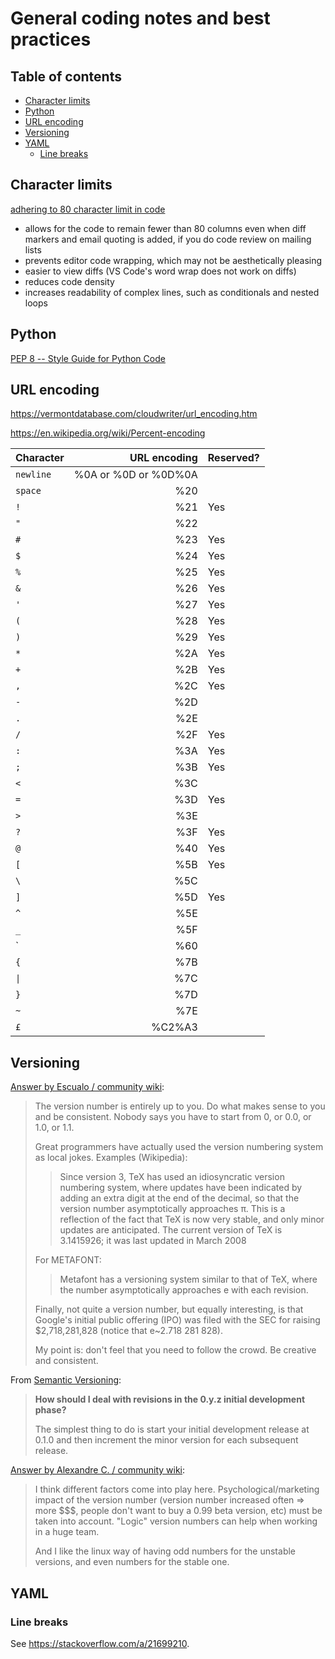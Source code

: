 # General coding notes and best practices <!-- omit in toc -->

## Table of contents <!-- omit in toc -->

- [Character limits](#character-limits)
- [Python](#python)
- [URL encoding](#url-encoding)
- [Versioning](#versioning)
- [YAML](#yaml)
  - [Line breaks](#line-breaks)

## Character limits

[adhering to 80 character limit in code](https://softwareengineering.stackexchange.com/a/1848)

- allows for the code to remain fewer than 80 columns even when diff markers and email quoting is added, if you do code review on mailing lists
- prevents editor code wrapping, which may not be aesthetically pleasing
- easier to view diffs (VS Code's word wrap does not work on diffs)
- reduces code density
- increases readability of complex lines, such as conditionals and nested loops

## Python

[PEP 8 -- Style Guide for Python Code](https://www.python.org/dev/peps/pep-0008/)

## URL encoding

<https://vermontdatabase.com/cloudwriter/url_encoding.htm>

<https://en.wikipedia.org/wiki/Percent-encoding>

Character | URL encoding | Reserved?
--- | ---: | ---
`newline` | %0A or %0D or %0D%0A |
`space` | %20 |
`!` | %21 | Yes
`"` | %22 |
`#` | %23 | Yes
`$` | %24 | Yes
`%` | %25 | Yes
`&` | %26 | Yes
`'` | %27 | Yes
`(` | %28 | Yes
`)` | %29 | Yes
`*` | %2A | Yes
`+` | %2B | Yes
`,` | %2C | Yes
`-` | %2D |
`.` | %2E |
`/` | %2F | Yes
`:` | %3A | Yes
`;` | %3B | Yes
`<` | %3C |
`=` | %3D | Yes
`>` | %3E |
`?` | %3F | Yes
`@` | %40 | Yes
`[` | %5B | Yes
`\` | %5C |
`]` | %5D | Yes
`^` | %5E |
`_` | %5F |
\` | %60 |
`{` | %7B |
`\|` | %7C |
`}` | %7D |
`~` | %7E |
`£` | %C2%A3 |

## Versioning

[Answer by Escualo / community wiki](https://stackoverflow.com/a/3728813):

> The version number is entirely up to you. Do what makes sense to you and be consistent. Nobody says you have to start from 0, or 0.0, or 1.0, or 1.1.
>
> Great programmers have actually used the version numbering system as local jokes. Examples (Wikipedia):
>
>> Since version 3, TeX has used an idiosyncratic version numbering system, where updates have been indicated by adding an extra digit at the end of the decimal, so that the version number asymptotically approaches π. This is a reflection of the fact that TeX is now very stable, and only minor updates are anticipated. The current version of TeX is 3.1415926; it was last updated in March 2008
>
> For METAFONT:
>
>> Metafont has a versioning system similar to that of TeX, where the number asymptotically approaches e with each revision.
>
> Finally, not quite a version number, but equally interesting, is that Google's initial public offering (IPO) was filed with the SEC for raising $2,718,281,828 (notice that e~2.718 281 828).
>
> My point is: don't feel that you need to follow the crowd. Be creative and consistent.

From [Semantic Versioning](https://semver.org/):

> **How should I deal with revisions in the 0.y.z initial development phase?**
>
> The simplest thing to do is start your initial development release at 0.1.0 and then increment the minor version for each subsequent release.

[Answer by Alexandre C. / community wiki](https://stackoverflow.com/a/3728764):

> I think different factors come into play here. Psychological/marketing impact of the version number (version number increased often => more $$$, people don't want to buy a 0.99 beta version, etc) must be taken into account. "Logic" version numbers can help when working in a huge team.
>
> And I like the linux way of having odd numbers for the unstable versions, and even numbers for the stable one.

## YAML

### Line breaks

See <https://stackoverflow.com/a/21699210>.
